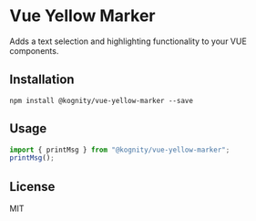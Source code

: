 # Vue Yellow Marker
Adds a text selection and highlighting functionality to your VUE components.

## Installation

```
npm install @kognity/vue-yellow-marker --save
```

## Usage

```javascript
import { printMsg } from "@kognity/vue-yellow-marker";
printMsg();
```

## License

MIT